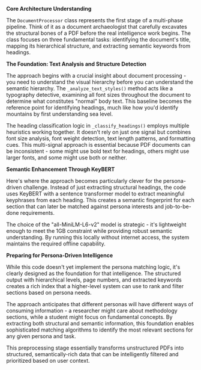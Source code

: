 **Core Architecture Understanding**

The `DocumentProcessor` class represents the first stage of a multi-phase pipeline. Think of it as a document archaeologist that carefully excavates the structural bones of a PDF before the real intelligence work begins. The class focuses on three fundamental tasks: identifying the document's title, mapping its hierarchical structure, and extracting semantic keywords from headings.

**The Foundation: Text Analysis and Structure Detection**

The approach begins with a crucial insight about document processing - you need to understand the visual hierarchy before you can understand the semantic hierarchy. The `_analyze_text_styles()` method acts like a typography detective, examining all font sizes throughout the document to determine what constitutes "normal" body text. This baseline becomes the reference point for identifying headings, much like how you'd identify mountains by first understanding sea level.

The heading classification logic in `_classify_headings()` employs multiple heuristics working together. It doesn't rely on just one signal but combines font size analysis, font weight detection, text length patterns, and formatting cues. This multi-signal approach is essential because PDF documents can be inconsistent - some might use bold text for headings, others might use larger fonts, and some might use both or neither.

**Semantic Enhancement Through KeyBERT**

Here's where the approach becomes particularly clever for the persona-driven challenge. Instead of just extracting structural headings, the code uses KeyBERT with a sentence transformer model to extract meaningful keyphrases from each heading. This creates a semantic fingerprint for each section that can later be matched against persona interests and job-to-be-done requirements.

The choice of the "all-MiniLM-L6-v2" model is strategic - it's lightweight enough to meet the 1GB constraint while providing robust semantic understanding. By running this locally without internet access, the system maintains the required offline capability.

**Preparing for Persona-Driven Intelligence**

While this code doesn't yet implement the persona matching logic, it's clearly designed as the foundation for that intelligence. The structured output with hierarchical levels, page numbers, and extracted keywords creates a rich index that a higher-level system can use to rank and filter sections based on persona needs.

The approach anticipates that different personas will have different ways of consuming information - a researcher might care about methodology sections, while a student might focus on fundamental concepts. By extracting both structural and semantic information, this foundation enables sophisticated matching algorithms to identify the most relevant sections for any given persona and task.

This preprocessing stage essentially transforms unstructured PDFs into structured, semantically-rich data that can be intelligently filtered and prioritized based on user context.
